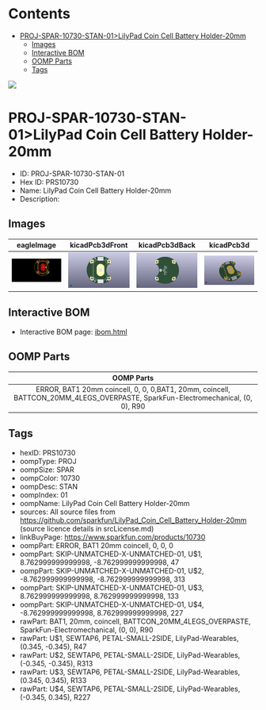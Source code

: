 



Contents
========

* [PROJ-SPAR-10730-STAN-01>LilyPad Coin Cell Battery Holder-20mm](#proj-spar-10730-stan-01lilypad-coin-cell-battery-holder-20mm)
	* [Images](#images)
	* [Interactive BOM](#interactive-bom)
	* [OOMP Parts](#oomp-parts)
	* [Tags](#tags)
  
![][im]
# PROJ-SPAR-10730-STAN-01>LilyPad Coin Cell Battery Holder-20mm

- ID: PROJ-SPAR-10730-STAN-01
- Hex ID: PRS10730
- Name: LilyPad Coin Cell Battery Holder-20mm
- Description: 

## Images
  
  

|eagleImage|kicadPcb3dFront|kicadPcb3dBack|kicadPcb3d|
| :---: | :---: | :---: | :---: |
|[![eagleImage](eagleImage_140.png)](eagleImage_600.png)|[![kicadPcb3dFront](kicadPcb3dFront_140.png)](kicadPcb3dFront_600.png)|[![kicadPcb3dBack](kicadPcb3dBack_140.png)](kicadPcb3dBack_600.png)|[![kicadPcb3d](kicadPcb3d_140.png)](kicadPcb3d_600.png)|

## Interactive BOM

- Interactive BOM page: [ibom.html](kicad/bom/ibom.html)

## OOMP Parts
  

|OOMP Parts|
| :---: |
|ERROR, BAT1 20mm coincell, 0, 0, 0,BAT1, 20mm, coincell, BATTCON_20MM_4LEGS_OVERPASTE, SparkFun-Electromechanical, (0, 0), R90|

## Tags

- hexID: PRS10730
- oompType: PROJ
- oompSize: SPAR
- oompColor: 10730
- oompDesc: STAN
- oompIndex: 01
- oompName: LilyPad Coin Cell Battery Holder-20mm
- sources: All source files from https://github.com/sparkfun/LilyPad_Coin_Cell_Battery_Holder-20mm (source licence details in srcLicense.md)
- linkBuyPage: https://www.sparkfun.com/products/10730
- oompPart: ERROR, BAT1 20mm coincell, 0, 0, 0
- oompPart: SKIP-UNMATCHED-X-UNMATCHED-01, U$1, 8.762999999999998, -8.762999999999998, 47
- oompPart: SKIP-UNMATCHED-X-UNMATCHED-01, U$2, -8.762999999999998, -8.762999999999998, 313
- oompPart: SKIP-UNMATCHED-X-UNMATCHED-01, U$3, 8.762999999999998, 8.762999999999998, 133
- oompPart: SKIP-UNMATCHED-X-UNMATCHED-01, U$4, -8.762999999999998, 8.762999999999998, 227
- rawPart: BAT1, 20mm, coincell, BATTCON_20MM_4LEGS_OVERPASTE, SparkFun-Electromechanical, (0, 0), R90
- rawPart: U$1, SEWTAP6, PETAL-SMALL-2SIDE, LilyPad-Wearables, (0.345, -0.345), R47
- rawPart: U$2, SEWTAP6, PETAL-SMALL-2SIDE, LilyPad-Wearables, (-0.345, -0.345), R313
- rawPart: U$3, SEWTAP6, PETAL-SMALL-2SIDE, LilyPad-Wearables, (0.345, 0.345), R133
- rawPart: U$4, SEWTAP6, PETAL-SMALL-2SIDE, LilyPad-Wearables, (-0.345, 0.345), R227



[im]: kicadPcb3d_450.png

